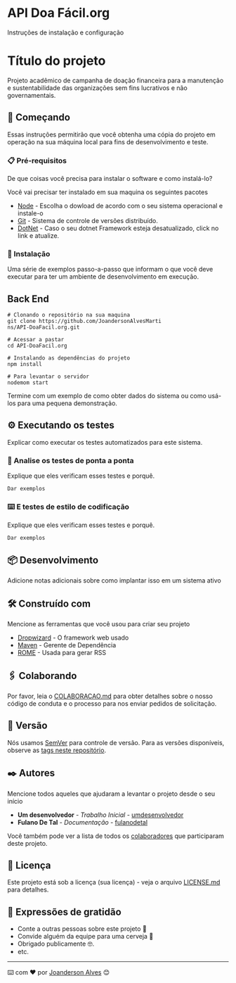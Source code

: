# API Doa Fácil.org
Instruções de instalação e configuração 

# Título do projeto

Projeto acadêmico de campanha de doação financeira para a manutenção e sustentabilidade das organizações sem fins lucrativos e não governamentais.

## 🚀 Começando

Essas instruções permitirão que você obtenha uma cópia do projeto em operação na sua máquina local para fins de desenvolvimento e teste.

### 📋 Pré-requisitos

De que coisas você precisa para instalar o software e como instalá-lo?

Você vai precisar ter instalado em sua maquina os seguintes pacotes

* [Node](https://nodejs.org/en/download/) - Escolha o dowload de acordo com o seu sistema operacional e instale-o
* [Git](https://git-scm.com/downloads) - Sistema de controle de versões distribuído.
* [DotNet](https://dotnet.microsoft.com/download) - Caso o seu dotnet Framework esteja desatualizado, click no link e atualize.

### 🔧 Instalação

Uma série de exemplos passo-a-passo que informam o que você deve executar para ter um ambiente de desenvolvimento em execução.

## Back End

```
# Clonando o repositório na sua maquina
git clone https://github.com/JoandersonAlvesMarti
ns/API-DoaFacil.org.git

```
```
# Acessar a pastar
cd API-DoaFacil.org
```
```
# Instalando as dependências do projeto
npm install
```
```
# Para levantar o servidor
nodemom start
```

Termine com um exemplo de como obter dados do sistema ou como usá-los para uma pequena demonstração.

## ⚙️ Executando os testes

Explicar como executar os testes automatizados para este sistema.

### 🔩 Analise os testes de ponta a ponta

Explique que eles verificam esses testes e porquê.

```
Dar exemplos
```

### ⌨️ E testes de estilo de codificação

Explique que eles verificam esses testes e porquê.

```
Dar exemplos
```

## 📦 Desenvolvimento

Adicione notas adicionais sobre como implantar isso em um sistema ativo

## 🛠️ Construído com

Mencione as ferramentas que você usou para criar seu projeto

* [Dropwizard](http://www.dropwizard.io/1.0.2/docs/) - O framework web usado
* [Maven](https://maven.apache.org/) - Gerente de Dependência
* [ROME](https://rometools.github.io/rome/) - Usada para gerar RSS

## 🖇️ Colaborando

Por favor, leia o [COLABORACAO.md](https://gist.github.com/usuario/linkParaInfoSobreContribuicoes) para obter detalhes sobre o nosso código de conduta e o processo para nos enviar pedidos de solicitação.

## 📌 Versão

Nós usamos [SemVer](http://semver.org/) para controle de versão. Para as versões disponíveis, observe as [tags neste repositório](https://github.com/suas/tags/do/projeto). 

## ✒️ Autores

Mencione todos aqueles que ajudaram a levantar o projeto desde o seu início

* **Um desenvolvedor** - *Trabalho Inicial* - [umdesenvolvedor](https://github.com/linkParaPerfil)
* **Fulano De Tal** - *Documentação* - [fulanodetal](https://github.com/linkParaPerfil)

Você também pode ver a lista de todos os [colaboradores](https://github.com/usuario/projeto/colaboradores) que participaram deste projeto.

## 📄 Licença

Este projeto está sob a licença (sua licença) - veja o arquivo [LICENSE.md](https://github.com/usuario/projeto/licenca) para detalhes.

## 🎁 Expressões de gratidão

* Conte a outras pessoas sobre este projeto 📢
* Convide alguém da equipe para uma cerveja 🍺 
* Obrigado publicamente 🤓.
* etc.


---
⌨️ com ❤️ por [Joanderson Alves](https://gist.github.com/JoandersonAlvesMartins) 😊
